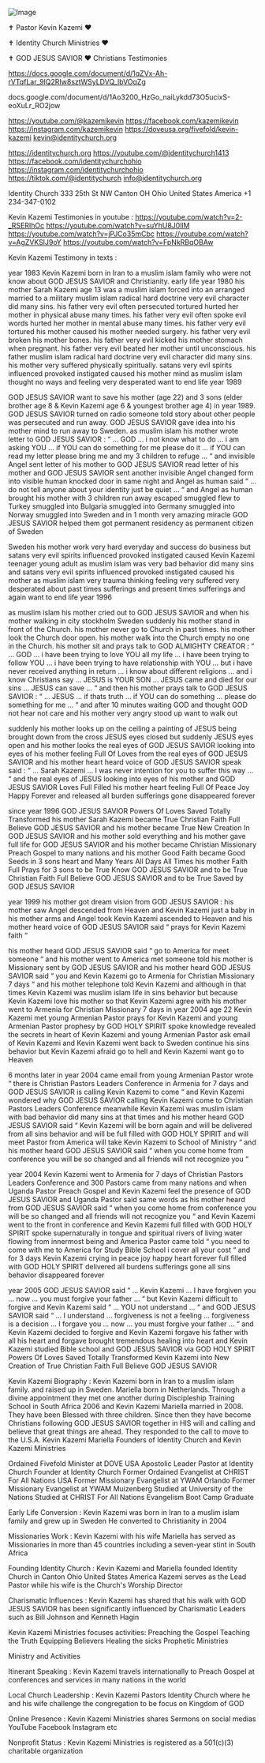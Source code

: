 ![Image](https://github.com/user-attachments/assets/3d374f60-1fec-4ebf-bf25-ceeaa2c7b227)

✝️ Pastor Kevin Kazemi ❤️

✝️ Identity Church Ministries ❤️

✝️ GOD JESUS SAVIOR ❤️ Christians Testimonies

https://docs.google.com/document/d/1qZVx-Ah-rVTqfLar_9lQ2RIw8sztWSyLDVQ_lbVOqZg

docs.google.com/document/d/1Ao3200_HzGo_naiLykdd73O5ucixS-eoXuLr_RO2jow

https://youtube.com/@kazemikevin
https://facebook.com/kazemikevin
https://instagram.com/kazemikevin
https://doveusa.org/fivefold/kevin-kazemi
kevin@identitychurch.org

https://identitychurch.org
https://youtube.com/@identitychurch1413
https://facebook.com/identitychurchohio
https://instagram.com/identitychurchohio
https://tiktok.com/@identitychurch
info@identitychurch.org

Identity Church
333 25th St NW
Canton OH Ohio
United States America
+1 234-347-0102

Kevin Kazemi Testimonies in youtube :
https://youtube.com/watch?v=2-_RSERIhOc
https://youtube.com/watch?v=suYhU8J0llM
https://youtube.com/watch?v=jPJCo35mCbc
https://youtube.com/watch?v=AgZVKSlJ9oY
https://youtube.com/watch?v=FpNkRBqOBAw

Kevin Kazemi Testimony in texts :

year 1983 Kevin Kazemi born in Iran to a muslim islam family who were not know about GOD JESUS SAVIOR and Christianity. early life year 1980 his mother Sarah Kazemi age 13 was a muslim islam forced into an arranged married to a military muslim islam radical hard doctrine very evil character did many sins. his father very evil often persecuted tortured hurted her mother in physical abuse many times. his father very evil often spoke evil words hurted her mother in mental abuse many times. his father very evil tortured his mother caused his mother needed surgery. his father very evil broken his mother bones. his father very evil kicked his mother stomach when pregnant. his father very evil beated her mother until unconscious. his father muslim islam radical hard doctrine very evil character did many sins. his mother very suffered physically spiritually. satans very evil spirits influenced provoked instigated caused his mother mind as muslim islam thought no ways and feeling very desperated want to end life year 1989

GOD JESUS SAVIOR want to save his mother (age 22) and 3 sons (elder brother age 8 & Kevin Kazemi age 6 & youngest brother age 4) in year 1989. GOD JESUS SAVIOR turned on radio someone told story about other people was persecuted and run away. GOD JESUS SAVIOR gave idea into his mother mind to run away to Sweden. as muslim islam his mother wrote letter to GOD JESUS SAVIOR : “ … GOD … i not know what to do … i am asking YOU … if YOU can do something for me please do it … if YOU can read my letter please bring me and my 3 children to refuge … “ and invisible Angel sent letter of his mother to GOD JESUS SAVIOR read letter of his mother and GOD JESUS SAVIOR sent another invisible Angel changed form into visible human knocked door in same night and Angel as human said “ … do not tell anyone about your identity just be quiet … “ and Angel as human brought his mother with 3 children run away escaped smuggled flew to Turkey smuggled into Bulgaria smuggled into Germany smuggled into Norway smuggled into Sweden and in 1 month very amazing miracle GOD JESUS SAVIOR helped them got permanent residency as permanent citizen of Sweden

Sweden his mother work very hard everyday and success do business but satans very evil spirits influenced provoked instigated caused Kevin Kazemi teenager young adult as muslim islam was very bad behavior did many sins and satans very evil spirits influenced provoked instigated caused his mother as muslim islam very trauma thinking feeling very suffered very desperated about past times sufferings and present times sufferings and again want to end life year 1996

as muslim islam his mother cried out to GOD JESUS SAVIOR and when his mother walking in city stockholm Sweden suddenly his mother stand in front of the Church. his mother never go to Church in past times. his mother look the Church door open. his mother walk into the Church empty no one in the Church. his mother sit and prays talk to GOD ALMIGHTY CREATOR : “ … GOD … i have been trying to love YOU all my life …  i have been trying to follow YOU …  i have been trying to have relationship with YOU … but i have never received anything in return … i know about different religions … and i know Christians say … JESUS is YOUR SON … JESUS came and died for our sins … JESUS can save … “ and then his mother prays talk to GOD JESUS SAVIOR : “ … JESUS … if thats truth … if YOU can do something … please do something for me … “ and after 10 minutes waiting GOD and thought GOD not hear not care and his mother very angry stood up want to walk out

suddenly his mother looks up on the ceiling a painting of JESUS being brought down from the cross JESUS eyes closed but suddenly JESUS eyes open and his mother looks the real eyes of GOD JESUS SAVIOR looking into eyes of his mother feeling Full Of Loves from the real eyes of GOD JESUS SAVIOR and his mother heart heard voice of GOD JESUS SAVIOR speak said : “ … Sarah Kazemi … I was never intention for you to suffer this way … “ and the real eyes of JESUS looking into eyes of his mother and GOD JESUS SAVIOR Loves Full Filled his mother heart feeling Full Of Peace Joy Happy Forever and released all burden sufferings gone disappeared forever 

since year 1996 GOD JESUS SAVIOR Powers Of Loves Saved Totally Transformed his mother Sarah Kazemi became True Christian Faith Full Believe GOD JESUS SAVIOR and his mother became True New Creation In GOD JESUS SAVIOR and his mother sold everything and his mother gave full life for GOD JESUS SAVIOR and his mother became Christian Missionary Preach Gospel to many nations and his mother Good Faith became Good Seeds in 3 sons heart and Many Years All Days All Times his mother Faith Full Prays for 3 sons to be True Know GOD JESUS SAVIOR and to be True Christian Faith Full Believe GOD JESUS SAVIOR and to be True Saved by GOD JESUS SAVIOR

year 1999 his mother got dream vision from GOD JESUS SAVIOR : his mother saw Angel descended from Heaven and Kevin Kazemi just a baby in his mother arms and Angel took Kevin Kazemi ascended to Heaven and his mother heard voice of GOD JESUS SAVIOR said “ prays for Kevin Kazemi faith “ 

his mother heard GOD JESUS SAVIOR said “ go to America for meet someone “ and his mother went to America met someone told his mother is Missionary sent by GOD JESUS SAVIOR and his mother heard GOD JESUS SAVIOR said “ you and Kevin Kazemi go to Armenia for Christian Missionary 7 days “ and his mother telephone told Kevin Kazemi and although in that times Kevin Kazemi was muslim islam life in sins behavior but because Kevin Kazemi love his mother so that Kevin Kazemi agree with his mother went to Armenia for Christian Missionary 7 days in year 2004 age 22 Kevin Kazemi met young Armenian Pastor prays for Kevin Kazemi and young Armenian Pastor prophesy by GOD HOLY SPIRIT spoke knowledge revealed the secrets in heart of Kevin Kazemi and young Armenian Pastor ask email of Kevin Kazemi and Kevin Kazemi went back to Sweden continue his sins behavior but Kevin Kazemi afraid go to hell and Kevin Kazemi want go to Heaven

6 months later in year 2004 came email from young Armenian Pastor wrote “ there is Christian Pastors Leaders Conference in Armenia for 7 days and GOD JESUS SAVIOR is calling Kevin Kazemi to come “ and Kevin Kazemi wondered why GOD JESUS SAVIOR calling Kevin Kazemi come to Christian Pastors Leaders Conference meanwhile Kevin Kazemi was muslim islam with bad behavior did many sins at that times and his mother heard GOD JESUS SAVIOR said “ Kevin Kazemi will be born again and will be delivered from all sins behavior and will be full filled with GOD HOLY SPIRIT and will meet Pastor from America will take Kevin Kazemi to School of Ministry “ and his mother heard GOD JESUS SAVIOR said “ when you come home from conference you will be so changed and all friends will not recognize you “

year 2004 Kevin Kazemi went to Armenia for 7 days of Christian Pastors Leaders Conference and 300 Pastors came from many nations and when Uganda Pastor Preach Gospel and Kevin Kazemi feel the presence of GOD JESUS SAVIOR and Uganda Pastor said same words as his mother heard from GOD JESUS SAVIOR said “ when you come home from conference you will be so changed and all friends will not recognize you “ and Kevin Kazemi went to the front in conference and Kevin Kazemi full filled with GOD HOLY SPIRIT spoke supernaturally in tongue and spiritual rivers of living water flowing from innermost being and America Pastor came told “ you need to come with me to America for Study Bible School i cover all your cost “ and for 3 days Kevin Kazemi crying in peace joy happy heart forever full filled with GOD HOLY SPIRIT delivered all burdens sufferings gone all sins behavior disappeared forever

year 2005 GOD JESUS SAVIOR said “ … Kevin Kazemi … I have forgiven you … now … you must forgive your father … “ but Kevin Kazemi difficult to forgive and Kevin Kazemi said “ … YOU not understand … “ and GOD JESUS SAVIOR said “ … I understand … forgiveness is not a feeling … forgiveness is a decision … I forgave you … now … you must forgive your father … “ and Kevin Kazemi decided to forgive and Kevin Kazemi forgave his father with all his heart and forgave brought tremendous healing into heart and Kevin Kazemi studied Bible school and GOD JESUS SAVIOR via GOD HOLY SPIRIT Powers Of Loves Saved Totally Transformed Kevin Kazemi into New Creation of True Christian Faith Full Believe GOD JESUS SAVIOR

Kevin Kazemi Biography :
Kevin Kazemi born in Iran to a muslim islam family. and raised up in Sweden. Mariella born in Netherlands. Through a divine appointment they met one another during Discipleship Training School in South Africa 2006 and Kevin Kazemi Mariella married in 2008. They have been Blessed with three children. Since then they have become Christians following GOD JESUS SAVIOR together in HIS will and calling and believe that great things are ahead. They responded to the call to move to the U.S.A. Kevin Kazemi Mariella Founders of Identity Church and Kevin Kazemi Ministries

Ordained Fivefold Minister at DOVE USA
Apostolic Leader Pastor at Identity Church
Founder at Identity Church
Former Ordained Evangelist at CHRIST For All Nations USA
Former Missionary Evangelist at YWAM Orlando
Former Missionary Evangelist at YWAM Muizenberg
Studied at University of the Nations
Studied at CHRIST For All Nations Evangelism Boot Camp Graduate

Early Life Conversion :
Kevin Kazemi was born in Iran to a muslim islam family and grew up in Sweden He converted to Christianity in 2004

Missionaries Work :
Kevin Kazemi with his wife Mariella has served as Missionaries in more than 45 countries including a seven-year stint in South Africa

Founding Identity Church :
Kevin Kazemi and Mariella founded Identity Church in Canton Ohio United States America Kazemi serves as the Lead Pastor while his wife is the Church's Worship Director

Charismatic Influences :
Kevin Kazemi has shared that his walk with GOD JESUS SAVIOR has been significantly influenced by Charismatic Leaders such as Bill Johnson and Kenneth Hagin

Kevin Kazemi Ministries focuses activities:
Preaching the Gospel
Teaching the Truth
Equipping Believers
Healing the sicks
Prophetic Ministries

Ministry and Activities

Itinerant Speaking :
Kevin Kazemi travels internationally to Preach Gospel at conferences and services in many nations in the world

Local Church Leadership :
Kevin Kazemi Pastors Identity Church where he and his wife challenge the congregation to be focus on Kingdom of GOD

Online Presence :
Kevin Kazemi Ministries shares Sermons on social medias YouTube Facebook Instagram etc

Nonprofit Status :
Kevin Kazemi Ministries is registered as a 501(c)(3) charitable organization
